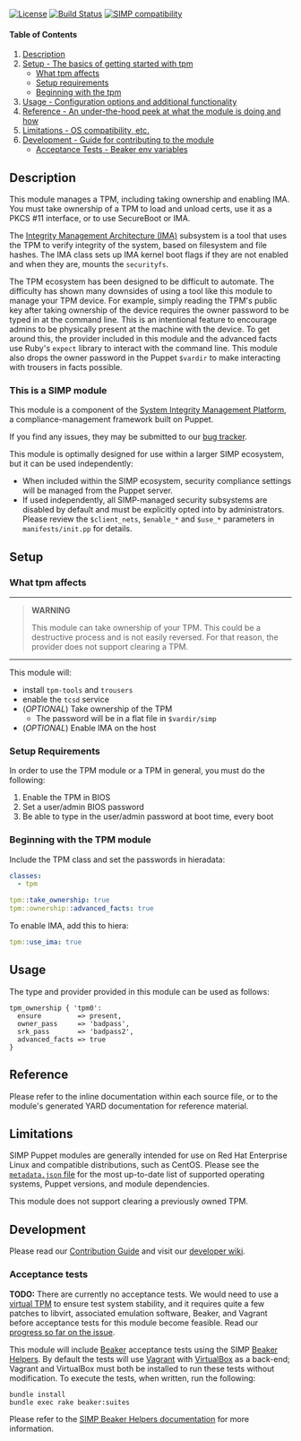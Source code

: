 [![License](http://img.shields.io/:license-apache-blue.svg)](http://www.apache.org/licenses/LICENSE-2.0.html) [![Build Status](https://travis-ci.org/simp/pupmod-simp-tpm.svg)](https://travis-ci.org/simp/pupmod-simp-tpm) [![SIMP compatibility](https://img.shields.io/badge/SIMP%20compatibility-4.2.*%2F5.1.*-orange.svg)](https://img.shields.io/badge/SIMP%20compatibility-4.2.*%2F5.1.*-orange.svg)

#### Table of Contents

1. [Description](#description)
2. [Setup - The basics of getting started with tpm](#setup)
    * [What tpm affects](#what-tpm-affects)
    * [Setup requirements](#setup-requirements)
    * [Beginning with the tpm](#beginning-with-the-tpm)
3. [Usage - Configuration options and additional functionality](#usage)
4. [Reference - An under-the-hood peek at what the module is doing and how](#reference)
5. [Limitations - OS compatibility, etc.](#limitations)
6. [Development - Guide for contributing to the module](#development)
    * [Acceptance Tests - Beaker env variables](#acceptance-tests)


## Description

This module manages a TPM, including taking ownership and enabling IMA. You must
take ownership of a TPM to load and unload certs, use it as a PKCS #11
interface, or to use SecureBoot or IMA.

The [Integrity Management Architecture (IMA)](https://sourceforge.net/p/linux-ima/wiki/Home/) subsystem is a tool that
uses the TPM to verify integrity of the system, based on filesystem and file
hashes. The IMA class sets up IMA kernel boot flags if they are not enabled and
when they are, mounts the `securityfs`.

The TPM ecosystem has been designed to be difficult to automate. The difficulty
has shown many downsides of using a tool like this module to manage your
TPM device. For example, simply reading the TPM's public key after taking
ownership of the device requires the owner password to be typed in at the
command line. This is an intentional feature to encourage admins to be
physically present at the machine with the device. To get around this, the
provider included in this module and the advanced facts use Ruby's `expect`
library to interact with the command line. This module also drops the owner
password in the Puppet `$vardir` to make interacting with trousers in facts
possible.


### This is a SIMP module

This module is a component of the [System Integrity Management Platform](https://github.com/NationalSecurityAgency/SIMP), a compliance-management framework built on Puppet.

If you find any issues, they may be submitted to our [bug tracker](https://simp-project.atlassian.net/).

This module is optimally designed for use within a larger SIMP ecosystem, but it can be used independently:

 * When included within the SIMP ecosystem, security compliance settings will be managed from the Puppet server.
 * If used independently, all SIMP-managed security subsystems are disabled by default and must be explicitly opted into by administrators.  Please review the `$client_nets`, `$enable_*` and `$use_*` parameters in `manifests/init.pp` for details.


## Setup


### What tpm affects

--------------------------------------------------------------------------------
> **WARNING**
>
> This module can take ownership of your TPM. This could be a destructive
> process and is not easily reversed. For that reason, the provider does not
> support clearing a TPM.

--------------------------------------------------------------------------------

This module will:
* install `tpm-tools` and `trousers`
* enable the `tcsd` service
* (*OPTIONAL*) Take ownership of the TPM
  * The password will be in a flat file in `$vardir/simp`
* (*OPTIONAL*) Enable IMA on the host


### Setup Requirements

In order to use the TPM module or a TPM in general, you must do the following:

1. Enable the TPM in BIOS
2. Set a user/admin BIOS password
3. Be able to type in the user/admin password at boot time, every boot


### Beginning with the TPM module

Include the TPM class and set the passwords in hieradata:

```yaml
classes:
  - tpm

tpm::take_ownership: true
tpm::ownership::advanced_facts: true
```

To enable IMA, add this to hiera:

```yaml
tpm::use_ima: true
```

## Usage

The type and provider provided in this module can be used as follows:

```puppet
tpm_ownership { 'tpm0':
  ensure         => present,
  owner_pass     => 'badpass',
  srk_pass       => 'badpass2',
  advanced_facts => true
}
```

## Reference

Please refer to the inline documentation within each source file, or to the module's generated YARD documentation for reference material.


## Limitations

SIMP Puppet modules are generally intended for use on Red Hat Enterprise Linux and compatible distributions, such as CentOS. Please see the [`metadata.json` file](./metadata.json) for the most up-to-date list of supported operating systems, Puppet versions, and module dependencies.

This module does not support clearing a previously owned TPM.


## Development

Please read our [Contribution Guide](https://simp-project.atlassian.net/wiki/display/SD/Contributing+to+SIMP) and visit our [developer wiki](https://simp-project.atlassian.net/wiki/display/SD/SIMP+Development+Home).


### Acceptance tests

**TODO:** There are currently no acceptance tests. We would need to use a
[virtual TPM](https://github.com/stefanberger/swtpm/) to ensure test system
stability, and it requires quite a few patches to libvirt, associated
emulation software, Beaker, and Vagrant before acceptance tests for this module become feasible. Read
our [progress so far on the issue](https://simp-project.atlassian.net/wiki/x/CgAVAg).

This module will include [Beaker](https://github.com/puppetlabs/beaker) acceptance tests using the SIMP [Beaker Helpers](https://github.com/simp/rubygem-simp-beaker-helpers).  By default the tests will use [Vagrant](https://www.vagrantup.com/) with [VirtualBox](https://www.virtualbox.org) as a back-end; Vagrant and VirtualBox must both be installed to run these tests without modification. To execute the tests, when written, run the following:

```shell
bundle install
bundle exec rake beaker:suites
```

Please refer to the [SIMP Beaker Helpers documentation](https://github.com/simp/rubygem-simp-beaker-helpers/blob/master/README.md) for more information.
